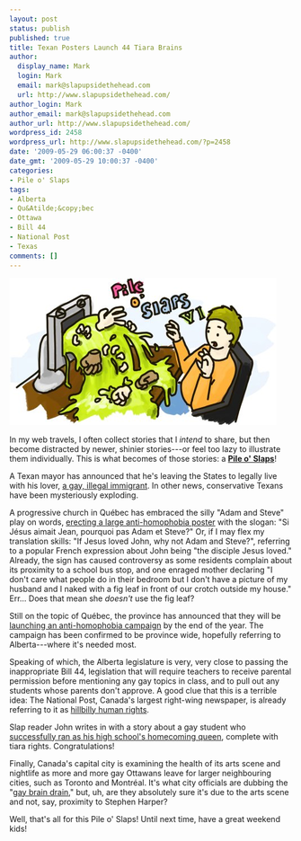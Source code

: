 ```yaml
---
layout: post
status: publish
published: true
title: Texan Posters Launch 44 Tiara Brains
author:
  display_name: Mark
  login: Mark
  email: mark@slapupsidethehead.com
  url: http://www.slapupsidethehead.com/
author_login: Mark
author_email: mark@slapupsidethehead.com
author_url: http://www.slapupsidethehead.com/
wordpress_id: 2458
wordpress_url: http://www.slapupsidethehead.com/?p=2458
date: '2009-05-29 06:00:37 -0400'
date_gmt: '2009-05-29 10:00:37 -0400'
categories:
- Pile o' Slaps
tags:
- Alberta
- Qu&Atilde;&copy;bec
- Ottawa
- Bill 44
- National Post
- Texas
comments: []
---
```

![Ew.](/wp-content/media/2009/05/pile-o-slaps-6.jpg "Ew.")

In my web travels, I often collect stories that I _intend_ to share, but then become distracted by newer, shinier stories---or feel too lazy to illustrate them individually. This is what becomes of those stories: a **[Pile o' Slaps](/category/pile-o-slaps/ "Part six of the ongoing saga, like sands in the hourglass...")**!

A Texan mayor has announced that he's leaving the States to legally live with his lover, [a gay, illegal immigrant](http://online.wsj.com/article/SB124294991033245475.html "So \*that's\* what that loud scream coming from the south was."). In other news, conservative Texans have been mysteriously exploding.

A progressive church in Québec has embraced the silly "Adam and Steve" play on words, [erecting a large anti-homophobia poster](http://montreal.ctv.ca/servlet/an/local/CTVNews/20090527/mtl_Rosedalechurch_090527/20090527/?hub=MontrealHome "Complete with fig leaves to hide Adam and Steve's shameful parts.") with the slogan: "Si Jésus aimait Jean, pourquoi pas Adam et Steve?" Or, if I may flex my translation skills: "If Jesus loved John, why not Adam and Steve?", referring to a popular French expression about John being "the disciple Jesus loved." Already, the sign has caused controversy as some residents complain about its proximity to a school bus stop, and one enraged mother declaring "I don't care what people do in their bedroom but I don't have a picture of my husband and I naked with a fig leaf in front of our crotch outside my house." Err... Does that mean she _doesn't_ use the fig leaf?

Still on the topic of Québec, the province has announced that they will be [launching an anti-homophobia campaign](http://www.cjad.com/news/565/930044 "Québec's six hundreth of its kind.") by the end of the year. The campaign has been confirmed to be province wide, hopefully referring to Alberta---where it's needed most.

Speaking of which, the Alberta legislature is very, very close to passing the inappropriate Bill 44, legislation that will require teachers to receive parental permission before mentioning any gay topics in class, and to pull out any students whose parents don't approve. A good clue that this is a terrible idea: The National Post, Canada's largest right-wing newspaper, is already referring to it as [hillbilly human rights](http://network.nationalpost.com/np/blogs/fullcomment/archive/2009/05/28/kevin-libin-alberta-opts-for-hillbilly-human-rights.aspx "How un-PC! They prefer to be called ").

Slap reader John writes in with a story about a gay student who [successfully ran as his high school's homecoming queen](http://latimesblogs.latimes.com/lanow/2009/05/fairfax-high-elects-gay-man-as-prom-queen-prompting-discussion-about-gender-roles.html "Does this mean he gets to dance with the homecoming king? Why didn't I think of that?"), complete with tiara rights. Congratulations!

Finally, Canada's capital city is examining the health of its arts scene and nightlife as more and more gay Ottawans leave for larger neighbouring cities, such as Toronto and Montréal. It's what city officials are dubbing the "[gay brain drain](http://www.xtra.ca/public/Ottawa/Does_Ottawa_suffer_from_gay_brain_drain-6832.aspx "I always just assumed gay men had their own gravity.")," but, uh, are they absolutely sure it's due to the arts scene and not, say, proximity to Stephen Harper?

Well, that's all for this Pile o' Slaps! Until next time, have a great weekend kids!


